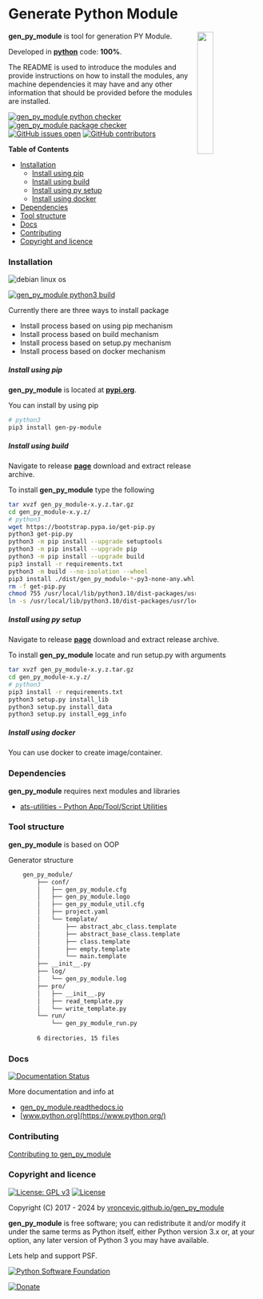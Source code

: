 # Generate Python Module

<img align="right" src="https://raw.githubusercontent.com/vroncevic/gen_py_module/dev/docs/gen_py_module_logo.png" width="25%">

**gen_py_module** is tool for generation PY Module.

Developed in **[python](https://www.python.org/)** code: **100%**.

The README is used to introduce the modules and provide instructions on
how to install the modules, any machine dependencies it may have and any
other information that should be provided before the modules are installed.

[![gen_py_module python checker](https://github.com/vroncevic/gen_py_module/actions/workflows/gen_py_module_python_checker.yml/badge.svg)](https://github.com/vroncevic/gen_py_module/actions/workflows/gen_py_module_python_checker.yml) [![gen_py_module package checker](https://github.com/vroncevic/gen_py_module/actions/workflows/gen_py_module_package_checker.yml/badge.svg)](https://github.com/vroncevic/gen_py_module/actions/workflows/gen_py_module_package.yml) [![GitHub issues open](https://img.shields.io/github/issues/vroncevic/gen_py_module.svg)](https://github.com/vroncevic/gen_py_module/issues) [![GitHub contributors](https://img.shields.io/github/contributors/vroncevic/gen_py_module.svg)](https://github.com/vroncevic/gen_py_module/graphs/contributors)

<!-- START doctoc generated TOC please keep comment here to allow auto update -->
<!-- DON'T EDIT THIS SECTION, INSTEAD RE-RUN doctoc TO UPDATE -->
**Table of Contents**

- [Installation](#installation)
    - [Install using pip](#install-using-pip)
    - [Install using build](#install-using-build)
    - [Install using py setup](#install-using-py-setup)
    - [Install using docker](#install-using-docker)
- [Dependencies](#dependencies)
- [Tool structure](#tool-structure)
- [Docs](#docs)
- [Contributing](#contributing)
- [Copyright and licence](#copyright-and-licence)

<!-- END doctoc generated TOC please keep comment here to allow auto update -->

### Installation

![debian linux os](https://raw.githubusercontent.com/vroncevic/gen_py_module/dev/docs/debtux.png)

[![gen_py_module python3 build](https://github.com/vroncevic/gen_py_module/actions/workflows/gen_py_module_python3_build.yml/badge.svg)](https://github.com/vroncevic/gen_py_module/actions/workflows/gen_py_module_python3_build.yml)

Currently there are three ways to install package
* Install process based on using pip mechanism
* Install process based on build mechanism
* Install process based on setup.py mechanism
* Install process based on docker mechanism

##### Install using pip

**gen_py_module** is located at **[pypi.org](https://pypi.org/project/gen-py-module/)**.

You can install by using pip

```bash
# python3
pip3 install gen-py-module
```

##### Install using build

Navigate to release **[page](https://github.com/vroncevic/gen_py_module/releases/)** download and extract release archive.

To install **gen_py_module** type the following

```bash
tar xvzf gen_py_module-x.y.z.tar.gz
cd gen_py_module-x.y.z/
# python3
wget https://bootstrap.pypa.io/get-pip.py
python3 get-pip.py 
python3 -m pip install --upgrade setuptools
python3 -m pip install --upgrade pip
python3 -m pip install --upgrade build
pip3 install -r requirements.txt
python3 -m build --no-isolation --wheel
pip3 install ./dist/gen_py_module-*-py3-none-any.whl
rm -f get-pip.py
chmod 755 /usr/local/lib/python3.10/dist-packages/usr/local/bin/gen_py_module_run.py
ln -s /usr/local/lib/python3.10/dist-packages/usr/local/bin/gen_py_module_run.py /usr/local/bin/gen_py_module_run.py
```

##### Install using py setup

Navigate to release **[page](https://github.com/vroncevic/gen_py_module/releases/)** download and extract release archive.

To install **gen_py_module** locate and run setup.py with arguments

```bash
tar xvzf gen_py_module-x.y.z.tar.gz
cd gen_py_module-x.y.z/
# python3
pip3 install -r requirements.txt
python3 setup.py install_lib
python3 setup.py install_data
python3 setup.py install_egg_info
```

##### Install using docker

You can use docker to create image/container.

### Dependencies

**gen_py_module** requires next modules and libraries

* [ats-utilities - Python App/Tool/Script Utilities](https://vroncevic.github.io/ats_utilities)

### Tool structure

**gen_py_module** is based on OOP

Generator structure

```bash
    gen_py_module/
        ├── conf/
        │   ├── gen_py_module.cfg
        │   ├── gen_py_module.logo
        │   ├── gen_py_module_util.cfg
        │   ├── project.yaml
        │   └── template/
        │       ├── abstract_abc_class.template
        │       ├── abstract_base_class.template
        │       ├── class.template
        │       ├── empty.template
        │       └── main.template
        ├── __init__.py
        ├── log/
        │   └── gen_py_module.log
        ├── pro/
        │   ├── __init__.py
        │   ├── read_template.py
        │   └── write_template.py
        └── run/
            └── gen_py_module_run.py
        
        6 directories, 15 files
```

### Docs

[![Documentation Status](https://readthedocs.org/projects/gen_py_module/badge/?version=latest)](https://gen-py-module.readthedocs.io/en/latest/?badge=latest)

More documentation and info at

* [gen_py_module.readthedocs.io](https://gen-py-module.readthedocs.io)
* [www.python.org](https://www.python.org/)

### Contributing

[Contributing to gen_py_module](CONTRIBUTING.md)

### Copyright and licence

[![License: GPL v3](https://img.shields.io/badge/License-GPLv3-blue.svg)](https://www.gnu.org/licenses/gpl-3.0) [![License](https://img.shields.io/badge/License-Apache%202.0-blue.svg)](https://opensource.org/licenses/Apache-2.0)

Copyright (C) 2017 - 2024 by [vroncevic.github.io/gen_py_module](https://vroncevic.github.io/gen_py_module)

**gen_py_module** is free software; you can redistribute it and/or modify
it under the same terms as Python itself, either Python version 3.x or,
at your option, any later version of Python 3 you may have available.

Lets help and support PSF.

[![Python Software Foundation](https://raw.githubusercontent.com/vroncevic/gen_py_module/dev/docs/psf-logo-alpha.png)](https://www.python.org/psf/)

[![Donate](https://www.paypalobjects.com/en_US/i/btn/btn_donateCC_LG.gif)](https://www.python.org/psf/donations/)